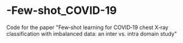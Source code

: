 # -Few-shot_COVID-19
Code for the paper "Few‑shot learning for COVID‑19 chest X‑ray classification with imbalanced data: an inter vs. intra domain study"
